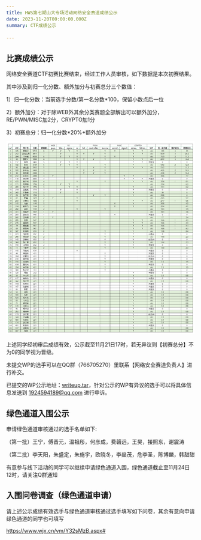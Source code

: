 ```yaml
---
title: HWS第七期山大专场活动网络安全赛道成绩公示
date: 2023-11-20T00:00:00.000Z
summary: CTF成绩公示

---
```


## 比赛成绩公示

网络安全赛道CTF初赛比赛结束，经过工作人员审核，如下数据是本次初赛结果。

其中涉及到归一化分数、额外加分与初赛总分三个数值：

1）归一化分数：当前选手分数/第一名分数*100，保留小数点后一位

2）额外加分：对于除WEB外其余分类赛题全部解出可以额外加分，RE/PWN/MISC加2分，CRYPTO加1分

3）初赛总分：归一化分数*20%+额外加分

<img src="image.png"/>

上述同学经初审后成绩有效，公示截至11月21日17时，若无异议则【初赛总分】不为0的同学视为晋级。

未提交WP的选手可以在QQ群（766705270）里联系【网络安全赛道负责人】进行补交。

已提交的WP公示地址：[writeup.tar](writeup.tar)，针对公示的WP有异议的选手可以将具体信息发送到 1924594189@qq.com 进行申诉。

## 绿色通道入围公示

申请绿色通道审核通过的选手名单如下:

（第一批）王宁，傅晋元，温祖彤，何彦成，费磬远，王昊，接照东，谢震涛

（第二批）李天阳，朱盛定，朱施宇，欧晓冬，李燊茂，危李圣，陈博麟，韩甜甜

有意参与线下活动的同学可以继续申请绿色通道入围，绿色通道截止至11月24日12时，请关注Q群通知

## 入围问卷调查（绿色通道申请）

请上述公示成绩有效选手与绿色通道审核通过选手填写如下问卷，其余有意向申请绿色通道的同学也可填写

https://www.wjx.cn/vm/Y32sMzB.aspx# 